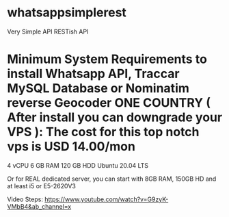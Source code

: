 # whatsappsimplerest
Very Simple API RESTish API

# Minimum System Requirements to install Whatsapp API, Traccar MySQL Database or Nominatim reverse Geocoder ONE COUNTRY ( After install you can downgrade your VPS ): The cost for this top notch vps is USD 14.00/mon

4 vCPU 
6 GB RAM
120 GB HDD
Ubuntu 20.04 LTS

Or for REAL dedicated server, you can start with 8GB RAM, 150GB HD and at least i5 or E5-2620V3


Video Steps: https://www.youtube.com/watch?v=G9zyK-VMbB4&ab_channel=x

